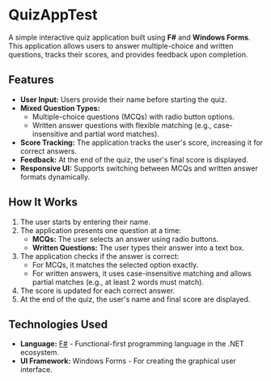 # QuizAppTest

A simple interactive quiz application built using **F#** and **Windows Forms**. This application allows users to answer multiple-choice and written questions, tracks their scores, and provides feedback upon completion. 

## Features

- **User Input:** Users provide their name before starting the quiz.
- **Mixed Question Types:** 
  - Multiple-choice questions (MCQs) with radio button options.
  - Written answer questions with flexible matching (e.g., case-insensitive and partial word matches).
- **Score Tracking:** The application tracks the user's score, increasing it for correct answers.
- **Feedback:** At the end of the quiz, the user's final score is displayed.
- **Responsive UI:** Supports switching between MCQs and written answer formats dynamically.

## How It Works

1. The user starts by entering their name.
2. The application presents one question at a time:
   - **MCQs:** The user selects an answer using radio buttons.
   - **Written Questions:** The user types their answer into a text box.
3. The application checks if the answer is correct:
   - For MCQs, it matches the selected option exactly.
   - For written answers, it uses case-insensitive matching and allows partial matches (e.g., at least 2 words must match).
4. The score is updated for each correct answer.
5. At the end of the quiz, the user's name and final score are displayed.

## Technologies Used

- **Language:** [F#](https://fsharp.org/) - Functional-first programming language in the .NET ecosystem.
- **UI Framework:** Windows Forms - For creating the graphical user interface.
